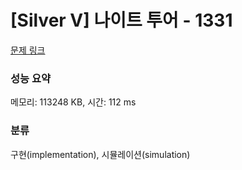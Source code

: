 # [Silver V] 나이트 투어 - 1331 

[문제 링크](https://www.acmicpc.net/problem/1331) 

### 성능 요약

메모리: 113248 KB, 시간: 112 ms

### 분류

구현(implementation), 시뮬레이션(simulation)

